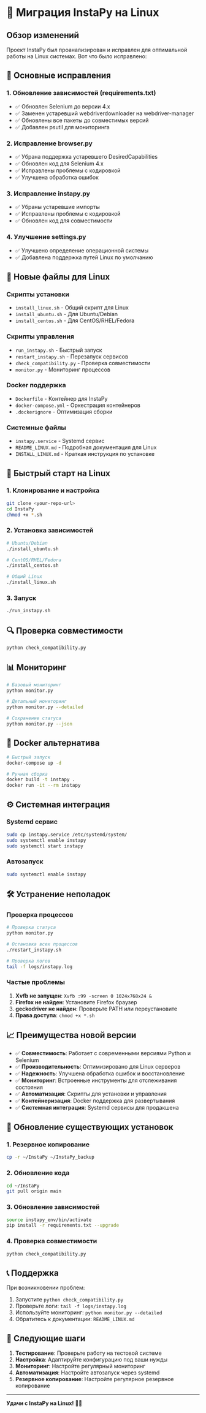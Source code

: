 # 🚀 Миграция InstaPy на Linux

## Обзор изменений

Проект InstaPy был проанализирован и исправлен для оптимальной работы на Linux системах. Вот что было исправлено:

## 🔧 Основные исправления

### 1. Обновление зависимостей (requirements.txt)
- ✅ Обновлен Selenium до версии 4.x
- ✅ Заменен устаревший webdriverdownloader на webdriver-manager
- ✅ Обновлены все пакеты до совместимых версий
- ✅ Добавлен psutil для мониторинга

### 2. Исправление browser.py
- ✅ Убрана поддержка устаревшего DesiredCapabilities
- ✅ Обновлен код для Selenium 4.x
- ✅ Исправлены проблемы с кодировкой
- ✅ Улучшена обработка ошибок

### 3. Исправление instapy.py
- ✅ Убраны устаревшие импорты
- ✅ Исправлены проблемы с кодировкой
- ✅ Обновлен код для совместимости

### 4. Улучшение settings.py
- ✅ Улучшено определение операционной системы
- ✅ Добавлена поддержка путей Linux по умолчанию

## 📁 Новые файлы для Linux

### Скрипты установки
- `install_linux.sh` - Общий скрипт для Linux
- `install_ubuntu.sh` - Для Ubuntu/Debian
- `install_centos.sh` - Для CentOS/RHEL/Fedora

### Скрипты управления
- `run_instapy.sh` - Быстрый запуск
- `restart_instapy.sh` - Перезапуск сервисов
- `check_compatibility.py` - Проверка совместимости
- `monitor.py` - Мониторинг процессов

### Docker поддержка
- `Dockerfile` - Контейнер для InstaPy
- `docker-compose.yml` - Оркестрация контейнеров
- `.dockerignore` - Оптимизация сборки

### Системные файлы
- `instapy.service` - Systemd сервис
- `README_LINUX.md` - Подробная документация для Linux
- `INSTALL_LINUX.md` - Краткая инструкция по установке

## 🚀 Быстрый старт на Linux

### 1. Клонирование и настройка
```bash
git clone <your-repo-url>
cd InstaPy
chmod +x *.sh
```

### 2. Установка зависимостей
```bash
# Ubuntu/Debian
./install_ubuntu.sh

# CentOS/RHEL/Fedora
./install_centos.sh

# Общий Linux
./install_linux.sh
```

### 3. Запуск
```bash
./run_instapy.sh
```

## 🔍 Проверка совместимости

```bash
python check_compatibility.py
```

## 📊 Мониторинг

```bash
# Базовый мониторинг
python monitor.py

# Детальный мониторинг
python monitor.py --detailed

# Сохранение статуса
python monitor.py --json
```

## 🐳 Docker альтернатива

```bash
# Быстрый запуск
docker-compose up -d

# Ручная сборка
docker build -t instapy .
docker run -it --rm instapy
```

## ⚙️ Системная интеграция

### Systemd сервис
```bash
sudo cp instapy.service /etc/systemd/system/
sudo systemctl enable instapy
sudo systemctl start instapy
```

### Автозапуск
```bash
sudo systemctl enable instapy
```

## 🛠️ Устранение неполадок

### Проверка процессов
```bash
# Проверка статуса
python monitor.py

# Остановка всех процессов
./restart_instapy.sh

# Проверка логов
tail -f logs/instapy.log
```

### Частые проблемы
1. **Xvfb не запущен**: `Xvfb :99 -screen 0 1024x768x24 &`
2. **Firefox не найден**: Установите Firefox браузер
3. **geckodriver не найден**: Проверьте PATH или переустановите
4. **Права доступа**: `chmod +x *.sh`

## 📈 Преимущества новой версии

- ✅ **Совместимость**: Работает с современными версиями Python и Selenium
- ✅ **Производительность**: Оптимизировано для Linux серверов
- ✅ **Надежность**: Улучшена обработка ошибок и восстановление
- ✅ **Мониторинг**: Встроенные инструменты для отслеживания состояния
- ✅ **Автоматизация**: Скрипты для установки и управления
- ✅ **Контейнеризация**: Docker поддержка для развертывания
- ✅ **Системная интеграция**: Systemd сервисы для продакшена

## 🔄 Обновление существующих установок

### 1. Резервное копирование
```bash
cp -r ~/InstaPy ~/InstaPy_backup
```

### 2. Обновление кода
```bash
cd ~/InstaPy
git pull origin main
```

### 3. Обновление зависимостей
```bash
source instapy_env/bin/activate
pip install -r requirements.txt --upgrade
```

### 4. Проверка совместимости
```bash
python check_compatibility.py
```

## 📞 Поддержка

При возникновении проблем:

1. Запустите `python check_compatibility.py`
2. Проверьте логи: `tail -f logs/instapy.log`
3. Используйте мониторинг: `python monitor.py --detailed`
4. Обратитесь к документации: `README_LINUX.md`

## 🎯 Следующие шаги

1. **Тестирование**: Проверьте работу на тестовой системе
2. **Настройка**: Адаптируйте конфигурацию под ваши нужды
3. **Мониторинг**: Настройте регулярный мониторинг
4. **Автоматизация**: Настройте автозапуск через systemd
5. **Резервное копирование**: Настройте регулярное резервное копирование

---

**Удачи с InstaPy на Linux! 🐧✨**
